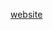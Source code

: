 [website](https://hywebu00.github.io/HyUI_v4/fp.html# ':include :type=iframe width=100% height=800px')
